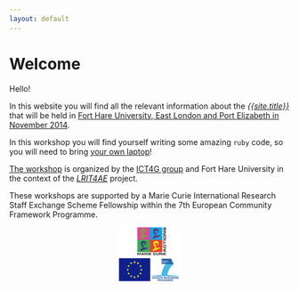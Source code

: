 ```yaml
---
layout: default
---
```


# Welcome

Hello!

In this website you will find all the relevant information about the [*{{site.title}}*](course) that will be held in [Fort Hare University, East London and Port Elizabeth in November 2014](where-and-when).

In this workshop you will find yourself writing some amazing `ruby` code, so you will need to bring [your own laptop](prereq)!

[The workshop](about) is organized by the [ICT4G group](http://ict4g.org) and Fort Hare University in the context of the *[LRIT4AE](http://ict4g.org/home/projects/LRIT4AE.html)* project.

These workshops are supported by a Marie Curie International Research Staff Exchange Scheme Fellowship within the 7th European Community Framework Programme.

<div style="text-align: center">
  <img src="images/fp7-mc-funding.jpg" height="100" />
</div>